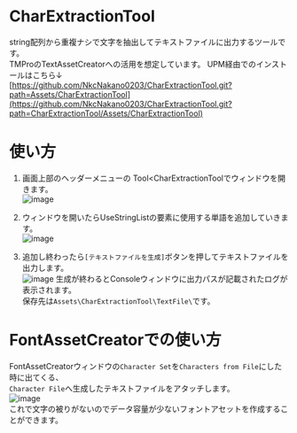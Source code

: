 # CharExtractionTool
string配列から重複ナシで文字を抽出してテキストファイルに出力するツールです。  
TMProのTextAssetCreatorへの活用を想定しています。
UPM経由でのインストールはこちら↓  
[https://github.com/NkcNakano0203/CharExtractionTool.git?path=Assets/CharExtractionTool](https://github.com/NkcNakano0203/CharExtractionTool.git?path=CharExtractionTool/Assets/CharExtractionTool)

# 使い方
1. 画面上部のヘッダーメニューの Tool<CharExtractionToolでウィンドウを開きます。  
![image](https://github.com/NkcNakano0203/CharExtractionTool/assets/95272840/aa72621c-adc8-4b02-9ddf-df5b49d710ee)

2. ウィンドウを開いたらUseStringListの要素に使用する単語を追加していきます。  
![image](https://github.com/NkcNakano0203/CharExtractionTool/assets/95272840/1ea68e6b-d2ab-40d8-ac48-fc40052707db)

3. 追加し終わったら`[テキストファイルを生成]`ボタンを押してテキストファイルを出力します。  
![image](https://github.com/NkcNakano0203/CharExtractionTool/assets/95272840/d250aa0d-8231-4cf0-8a7d-ea40dad53e79)
生成が終わるとConsoleウィンドウに出力パスが記載されたログが表示されます。  
保存先は`Assets\CharExtractionTool\TextFile\`です。

# FontAssetCreatorでの使い方
FontAssetCreatorウィンドウの`Character Set`を`Characters from File`にした時に出てくる、  
`Character File`へ生成したテキストファイルをアタッチします。  
![image](https://github.com/NkcNakano0203/CharExtractionTool/assets/95272840/4ae81b0e-4694-4490-b753-2d70776ba15f)  
これで文字の被りがないのでデータ容量が少ないフォントアセットを作成することができます。
